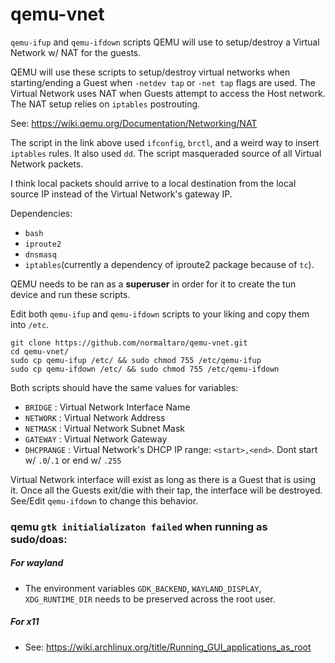# qemu-vnet
`qemu-ifup` and `qemu-ifdown` scripts QEMU will use to setup/destroy a Virtual Network w/ NAT for the guests.

QEMU will use these scripts to setup/destroy virtual networks when starting/ending a Guest when `-netdev tap` or `-net tap` flags are used.
The Virtual Network uses NAT when Guests attempt to access the Host network. The NAT setup relies on `iptables` postrouting.

See: <https://wiki.qemu.org/Documentation/Networking/NAT>

The script in the link above used `ifconfig`, `brctl`, and a weird way to insert `iptables` rules. It also used `dd`. The script masqueraded source of all Virtual Network packets.

I think local packets should arrive to a local destination from the local source IP instead of the Virtual Network's gateway IP.

Dependencies:
+ `bash`
+ `iproute2`
+ `dnsmasq`
+ `iptables`(currently a dependency of iproute2 package because of `tc`).

QEMU needs to be ran as a **superuser** in order for it to create the tun device and run these scripts.

Edit both `qemu-ifup` and `qemu-ifdown` scripts to your liking and copy them into `/etc`.
```
git clone https://github.com/normaltaro/qemu-vnet.git
cd qemu-vnet/
sudo cp qemu-ifup /etc/ && sudo chmod 755 /etc/qemu-ifup
sudo cp qemu-ifdown /etc/ && sudo chmod 755 /etc/qemu-ifdown
```

Both scripts should have the same values for variables:
+ `BRIDGE` : Virtual Network Interface Name
+ `NETWORK` : Virtual Network Address
+ `NETMASK` : Virtual Network Subnet Mask
+ `GATEWAY` : Virtual Network Gateway
+ `DHCPRANGE` : Virtual Network's DHCP IP range: `<start>,<end>`. Dont start w/ `.0`/`.1` or end w/ `.255`

Virtual Network interface will exist as long as there is a Guest that is using it.
Once all the Guests exit/die with their tap, the interface will be destroyed.
See/Edit `qemu-ifdown` to change this behavior.

### qemu `gtk initialializaton failed` when running as sudo/doas:
##### For wayland
+ The environment variables `GDK_BACKEND`, `WAYLAND_DISPLAY`, `XDG_RUNTIME_DIR` needs to be preserved across the root user.
##### For x11
+ See: <https://wiki.archlinux.org/title/Running_GUI_applications_as_root>
